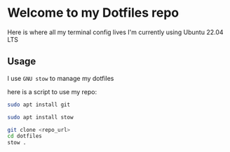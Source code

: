 # Welcome to my Dotfiles repo

Here is where all my terminal config lives
I'm currently using Ubuntu 22.04 LTS

## Usage
I use `GNU stow` to manage my dotfiles

here is a script to use my repo:

```bash
sudo apt install git

sudo apt install stow

git clone <repo_url>
cd dotfiles
stow .
```
